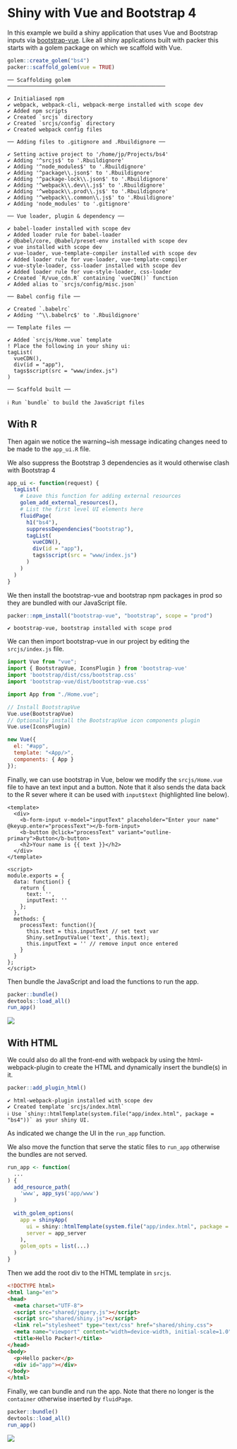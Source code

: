 # Shiny with Vue and Bootstrap 4

In this example we build a shiny application that uses Vue and Bootstrap inputs via [bootstrap-vue](https://bootstrap-vue.org/). Like all shiny applications built with packer this starts with a golem package on which we scaffold with Vue.

```r
golem::create_golem("bs4")
packer::scaffold_golem(vue = TRUE)
```

```
── Scaffolding golem ──────────────────────────────────────────────────

✔ Initialiased npm
✔ webpack, webpack-cli, webpack-merge installed with scope dev
✔ Added npm scripts
✔ Created `srcjs` directory
✔ Created `srcjs/config` directory
✔ Created webpack config files

── Adding files to .gitignore and .Rbuildignore ──

✔ Setting active project to '/home/jp/Projects/bs4'
✔ Adding '^srcjs$' to '.Rbuildignore'
✔ Adding '^node_modules$' to '.Rbuildignore'
✔ Adding '^package\\.json$' to '.Rbuildignore'
✔ Adding '^package-lock\\.json$' to '.Rbuildignore'
✔ Adding '^webpack\\.dev\\.js$' to '.Rbuildignore'
✔ Adding '^webpack\\.prod\\.js$' to '.Rbuildignore'
✔ Adding '^webpack\\.common\\.js$' to '.Rbuildignore'
✔ Adding 'node_modules' to '.gitignore'

── Vue loader, plugin & dependency ──

✔ babel-loader installed with scope dev
✔ Added loader rule for babel-loader
✔ @babel/core, @babel/preset-env installed with scope dev
✔ vue installed with scope dev
✔ vue-loader, vue-template-compiler installed with scope dev
✔ Added loader rule for vue-loader, vue-template-compiler
✔ vue-style-loader, css-loader installed with scope dev
✔ Added loader rule for vue-style-loader, css-loader
✔ Created `R/vue_cdn.R` containing `vueCDN()` function
✔ Added alias to `srcjs/config/misc.json`

── Babel config file ──

✔ Created `.babelrc`
✔ Adding '^\\.babelrc$' to '.Rbuildignore'

── Template files ──

✔ Added `srcjs/Home.vue` template
! Place the following in your shiny ui:
tagList(
  vueCDN(),
  div(id = "app"),
  tags$script(src = "www/index.js")
)

── Scaffold built ──

ℹ Run `bundle` to build the JavaScript files
```

## With R

Then again we notice the warning~ish message indicating changes need to be made to the `app_ui.R` file.

<Note>
We also suppress the Bootstrap 3 dependencies as it would otherwise clash with Bootstrap 4
</Note>

```r {highlight:['8-13']}
app_ui <- function(request) {
  tagList(
    # Leave this function for adding external resources
    golem_add_external_resources(),
    # List the first level UI elements here 
    fluidPage(
      h1("bs4"),
      suppressDependencies("bootstrap"),
      tagList(
        vueCDN(),
        div(id = "app"),
        tags$script(src = "www/index.js")
      )
    )
  )
}
```

We then install the bootstrap-vue and bootstrap npm packages in prod so they are bundled with our JavaScript file.

```r
packer::npm_install("bootstrap-vue", "bootstrap", scope = "prod")
```

```
✔ bootstrap-vue, bootstrap installed with scope prod
```

We can then import bootstrap-vue in our project by editing the `srcjs/index.js` file.

```js {highlight:['2-4',9,11]}
import Vue from "vue";
import { BootstrapVue, IconsPlugin } from 'bootstrap-vue'
import 'bootstrap/dist/css/bootstrap.css'
import 'bootstrap-vue/dist/bootstrap-vue.css'

import App from "./Home.vue";

// Install BootstrapVue
Vue.use(BootstrapVue)
// Optionally install the BootstrapVue icon components plugin
Vue.use(IconsPlugin)

new Vue({
  el: "#app",
  template: "<App/>",
  components: { App }
});
```

Finally, we can use bootstrap in Vue, below we modify the `srcjs/Home.vue` file to have an text input and a button. Note that it also sends the data back to the R sever where it can be used with `input$text` (highlighted line below).

```vue {highlight:[20]}
<template>
  <div>
    <b-form-input v-model="inputText" placeholder="Enter your name" @keyup.enter="processText"></b-form-input>
    <b-button @click="processText" variant="outline-primary">Button</b-button>
    <h2>Your name is {{ text }}</h2>
  </div>
</template>

<script>
module.exports = {
  data: function() {
    return {
      text: '',
      inputText: ''
    };
  },
  methods: {
    processText: function(){
      this.text = this.inputText // set text var
      Shiny.setInputValue('text', this.text);
      this.inputText = '' // remove input once entered
    }
  }
};
</script>
```

Then bundle the JavaScript and load the functions to run the app.

```r
packer::bundle()
devtools::load_all()
run_app()
```

![](_media/vue-bs4.gif)

## With HTML

We could also do all the front-end with webpack by using the html-webpack-plugin to create the HTML and dynamically insert the bundle(s) in it.

```r
packer::add_plugin_html() 
```

```
✔ html-webpack-plugin installed with scope dev
✔ Created template `srcjs/index.html`
ℹ Use `shiny::htmlTemplate(system.file("app/index.html", package = "bs4"))` as your shiny UI.
```

As indicated we change the UI in the `run_app` function.

<Note>
We also move the function that serve the static files to <code>run_app</code> otherwise the bundles are not served.
</Note>

```r {highlight: ['4-6', 10]}
run_app <- function(
  ...
) {
  add_resource_path(
    'www', app_sys('app/www')
  )
  
  with_golem_options(
    app = shinyApp(
      ui = shiny::htmlTemplate(system.file("app/index.html", package = "bs4")), 
      server = app_server
    ), 
    golem_opts = list(...)
  )
}
```

Then we add the root div to the HTML template in `srcjs`.

```html
<!DOCTYPE html>
<html lang="en">
<head>
  <meta charset="UTF-8">
  <script src="shared/jquery.js"></script>
  <script src="shared/shiny.js"></script>
  <link rel="stylesheet" type="text/css" href="shared/shiny.css">
  <meta name="viewport" content="width=device-width, initial-scale=1.0">
  <title>Hello Packer!</title>
</head>
<body>
  <p>Hello packer</p>
  <div id="app"></div>
</body>
</html>
```

Finally, we can bundle and run the app. Note that there no longer is the `container` otherwise inserted by `fluidPage`.

```r
packer::bundle()
devtools::load_all()
run_app()
```

![](_media/vue-bs4-html.png)
